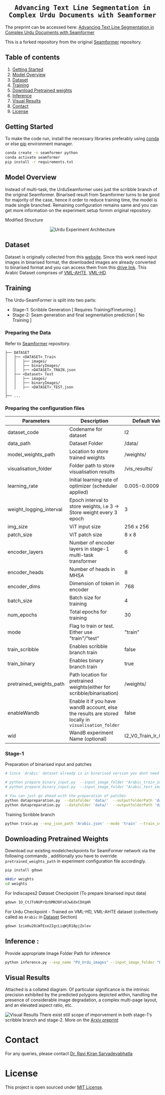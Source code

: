<div align="center">

<samp>
<h2> Advancing Text Line Segmentation in Complex
Urdu Documents with Seamformer </h2>
</samp>

</div>

The preprint can be accessed here: [Advancing Text Line Segmentation in Complex
Urdu Documents with Seamformer](https://drive.google.com/file/d/1x6jDApziX_JqaxXyLXXKkozS0l05tbaZ/view?usp=drive_link)

This is a forked repository from the original [Seamformer](https://github.com/ihdia/seamformer) repository. 

## Table of contents

1. [Getting Started](#getting-started)
1. [Model Overview](#model-overview)
1. [Dataset](#dataset)
1. [Training](#training)
1. [Download Pretrained weights](#downloading-pretrained-weights)
1. [Inference](#inference)
1. [Visual Results](#visual-results)
1. [Contact](#contact)
1. [License](#license)
<!-- 1. [Citation](#citation) -->

## Getting Started

To make the code run, install the necessary libraries preferably using [conda](https://www.anaconda.com/) or else [pip](https://pip.pypa.io/en/stable/) environment manager.

```bash
conda create -n seamformer python
conda activate seamformer
pip install -r requirements.txt
```

## Model Overview

Instead of multi-task, the UrduSeamformer uses just the scribble branch of the original Seamformer. Binarised result from Seamformer turns to be good for majority of the case, hence it order to reduce training time, the model is made single branched. Remaining configuration remains same and you can get more information on the experiment setup formm original repository.

Modified Structure
<div align="center">

![Urdu Experiment Architecture](assets/Urdu_Architecture.png)

</div>

## Dataset

Dataset is originally collected from this [website](https://beratkurar.github.io/). Since this work need input images in binarised format, the downloaded images are already converted to binarised format and you can access them from this [drive link](https://drive.google.com/file/d/1FPBTJoDW_YRXlrhFD8ZRHKx1rbwmj-R_/view?usp=sharing).
This Arabic Dataset comprises of [VML-AHTE](https://beratkurar.github.io/data/ahte_dataset.zip), [VML-HD](https://www.cs.bgu.ac.il/~vml/database/VML-HD/VML-HD.zip).

## Training

The Urdu-SeamFormer is split into two parts:
- Stage-1: Scribble Generation [ Requires Training/Finetuning ]
- Stage-2: Seam generation and final segmentation prediction [ No Training ]

### Preparing the Data

Refer to [Seamformer](https://github.com/ihdia/seamformer) repository.
```
├── DATASET
│   ├── <DATASET>_Train
│   │   ├── images/
│   │   ├── binaryImages/
│   │   ├── <DATASET>_TRAIN.json
│   ├── <Dataset>_Test
│   │   ├── images/
│   │   ├── binaryImages/
│   │   ├── <DATASET>_TEST.json
│
├── ...
```

### Preparing the configuration files

  | Parameters  | Description | Default Value
  | ----------  | ----------- | ------------- |
  | dataset_code   | Codename for dataset   | I2 | 
  | data_path   | Dataset Folder  | /data/ | 
  | model_weights_path   | Location to store trained weights  | /weights/ | 
  | visualisation_folder   | Folder path to store visualisation results | /vis_results/ | 
  | learning_rate   | Initial learning rate of optimizer (scheduler applied) | 0.005-0.0009 | 
  | weight_logging_interval  | Epoch interval to store weights, i.e 3 -> Store weight every 3 epoch    | 3 | 
  | img_size   | ViT input size    | 256 x 256| 
  | patch_size   | ViT patch size   | 8 x 8 | 
  | encoder_layers   | Number of encoder layers in stage-1 multi-task transformer   | 6 | 
  | encoder_heads   | Number of heads in MHSA    | 8 | 
  | encoder_dims   | Dimension of token in encoder   | 768 | 
  | batch_size   | Batch size for training   | 4 | 
  | num_epochs   | Total epochs for training   | 30 | 
  | mode   | Flag to train or test. Either use "train"/"test"   | "train" | 
  | train_scribble   | Enables scribble branch train  | false| 
  | train_binary  | Enables binary branch train   | true | 
  | pretrained_weights_path   | Path location for pretrained weights(either for scribble/binarisation)   | /weights/ | 
  | enableWandb  | Enable it if you have wandB account, else the results are stored locally in  `visualisation_folder`  | false |
  | wid   | WandB experiment Name (optional)   | I2_V0_Train_lr_0.001 | 

### Stage-1
Preparation of binarised input and patches
```bash
# Since `Arabic` dataset already is in binarised version you dont need to run `prepare_binary_input.py` script. If you have any new dataset, you can run it.

# python prepare_binary_input.py  --input_image_folder "Arabic_train_images" --output_image_folder "data/Arabic/Arabic_Train/images" --model_weights_path "weights/I2.pt" --input_folder
# python prepare_binary_input.py  --input_image_folder "Arabic_test_images" --output_image_folder "data/Arabic/Arabic_Test/images" --model_weights_path "weights/I2.pt" --input_folder

# You can just go ahead with the preparation of patches
python datapreparation.py  --datafolder 'data/'  --outputfolderPath 'data/Arabic_train_patches'  --inputjsonPath 'data/Arabic/Arabic_Train/ARABIC_TRAIN.json'
python datapreparation.py  --datafolder 'data/'  --outputfolderPath 'data/Arabic_test_patches'  --inputjsonPath 'data/Arabic/Arabic_Test/ARABIC_TEST.json'

```


Training Scribble branch
```bash
python train.py --exp_json_path 'Arabic.json' --mode 'train' --train_scribble
```

## Downloading Pretrained Weights
Download our existing modelcheckpoints for SeamFormer network via the following commands , additionally you have to override `pretrained_weights_path` in experiment configuration file accordingly.
```bash
pip install gdown 

mkdir weights
cd weights
```
For Indiscapes2 Dataset Checkpoint (To prepare binarised input data)
```bash
gdown 1O_CtJToNUPrQzbMN38FsOJwEdxCDXqHh
```

For Urdu Checkpoint - Trained on VML-HD, VML-AHTE dataset (collectively called as `Arabic` in [Dataset](#dataset) Section)
```bash
gdown 1zieHu20iWfEse2IgcLiqWjR18pjZolev
```

## Inference : 

Provide appropriate Image Folder Path for inference
```bash
python inference.py --exp_name "PU_Urdu_images" --input_image_folder "PU_Urdu_images" --output_image_folder "data/pu_urdu_output_images" --model_weights_path "weights/BEST-MODEL-Arabic_DEC-7.pt" --input_folder
```

## Visual Results
Attached is a collated diagram. Of particular significance is the intrinsic precision exhibited by the predicted polygons depicted within, handling the presence of considerable image degradation, a complex multi-page layout, and an elevated aspect ratio, etc. 

![Visual Results](assets/GoodSamples.png)
There exist still scope of imporvement in both stage-1's scribble branch and stage-2.
More on the [Arxiv preprint]()

<!-- # Citation
Please use the following BibTeX entry for citation .
```bibtex
@inproceedings{vadlamudiniharikaSF,
    title = {SeamFormer: High Precision Text Line Segmentation for Handwritten Documents},
    author = {Vadlamudi,Niharika and Rahul,Krishna and Sarvadevabhatla, Ravi Kiran},
    booktitle = {International Conference on Document Analysis and Recognition,
            {ICDAR}},
    year = {2023},
} 
```
-->


# Contact
For any queries, please contact [Dr. Ravi Kiran Sarvadevabhatla](mailto:ravi.kiran@iiit.ac.in.)

# License
This project is open sourced under [MIT License](LICENSE).
